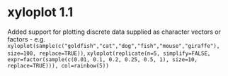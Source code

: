 # xyloplot 1.1

Added support for plotting discrete data supplied as character vectors or factors - e.g. `xyloplot(sample(c("goldfish","cat","dog","fish","mouse","giraffe"), size=100, replace=TRUE))`, `xyloplot(replicate(n=5, simplify=FALSE, expr=factor(sample(c(0.01, 0.1, 0.2, 0.25, 0.5, 1), size=10, replace=TRUE))), col=rainbow(5))`
